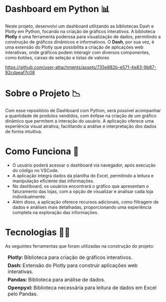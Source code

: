 # Dashboard em Python 📊
Neste projeto, desenvolvi um dashboard utilizando as bibliotecas Dash e Plotly em Python, focando na criação de gráficos interativos. A biblioteca **Plotly** é uma ferramenta poderosa para visualização de dados, permitindo a construção de gráficos dinâmicos e informativos. O **Dash**, por sua vez, é uma extensão do Plotly que possibilita a criação de aplicações web interativas, onde gráficos podem interagir com diversos componentes, como botões, caixas de seleção e listas de valores

https://github.com/user-attachments/assets/735e882b-e571-4e83-9b87-92cdaeaf7c08

# Sobre o Projeto 📉
Com esse repositório de Dashboard com Python, será possível acompanhar a quantidade de produtos vendidos, com ênfase na criação de um gráfico dinâmico que permitem a interação do usuário. A aplicação oferece uma experiência visual atrativa, facilitando a análise e interpretação dos dados de forma intuitiva.

# Como Funciona 📌
<div>
  <ul>
    <li>O usuário poderá acessar o dashboard via navegador, após execução do código no VSCode.
    <li>A aplicação integra dados da planilha do Excel, permitindo a leitura e manipulação eficiente das informações. 
    <li>No dashboard, os usuários encontrará o gráfico que apresentam o faturamento das lojas, com a opção de visualizar e analisar cada loja individualmente.
    <li>Além disso, a aplicação oferece recursos adicionais, como filtragem de dados e análises mais detalhadas, proporcionando uma experiência completa na exploração das informações.      
    </li>  
  </ul>
</div>

# Tecnologias 👩‍💻
As seguintes ferramentas que foram utilizadas na construção do projeto:
<table>
  <thead>
    <td> <b>Plotly:</b> Biblioteca para criação de gráficos interativos.</td>
  </thead>
  <tbody>
    <thead>
      <td> <b>Dash:</b> Extensão do Plotly para construir aplicações web interativas.</td>
    </thead>
    <thead>
      <td> <b>Pandas:</b> Biblioteca para análise de dados.</td>
    <thead>
      <td> <b>Openpyxl:</b> Biblioteca necessária para leitura de dados em Excel pelo Pandas.</td>
    </thead>
  </tbody>
</table>
